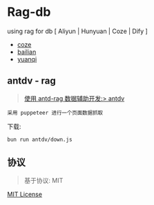 # Rag-db

using rag for db [ Aliyun | Hunyuan | Coze | Dify ]

- [coze](https://www.coze.cn/)
- [bailian](https://bailian.console.aliyun.com/)
- [yuanqi](https://yuanqi.tencent.com/)

## antdv - rag

> [使用 antd-rag 数据辅助开发:> antdv](antdv)

```code
采用 puppeteer 进行一个页面数据抓取
```

下载:

```shell
bun run antdv/down.js
```

## 协议

> 基于协议: MIT

[MIT License](LICENSE)
